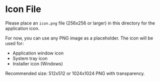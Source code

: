 # Icon File

Please place an `icon.png` file (256x256 or larger) in this directory for the application icon.

For now, you can use any PNG image as a placeholder. The icon will be used for:
- Application window icon
- System tray icon
- Installer icon (Windows)

Recommended size: 512x512 or 1024x1024 PNG with transparency.

